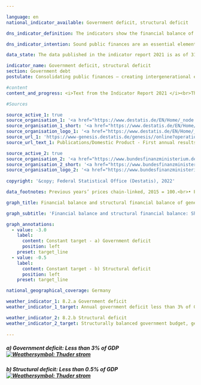 ```yaml
---

language: en    
national_indicator_available: Government deficit, structural deficit    

dns_indicator_definition: The indicators show the financial balance of general government (deficit or surplus) and the structural financial balance as a percentage of gross domestic product (GDP) at current prices. The public financial balance is calculated as government revenue minus government expenditure, measured on a national accounts basis. The annual structural balance refers to the part of the financial balance that is not attributable to cyclical fluctuations and temporary effects.    

dns_indicator_intention: Sound public finances are an essential element of a sustainable fiscal policy. A policy that relies too heavily on borrowing to fund current public expenditure and then passes this debt on to future generations is simply not sustainable.<br>According to the convergence criteria for the European Union, known as the Maastricht criteria, the annual government deficit should be less than 3% of GDP. The structural deficit must not exceed 0.5% of GDP. These are the stipulations of the European Stability and Growth Pact. The guiding principle of the structurally balanced budget has also been enshrined in Germany’s Basic Law since 2009 (Article 109, referred to as the debt brake).    

data_state: The data published in the indicator report 2021 is as of 31.12.2020. The data shown on the DNS-Online-Platform is updated regularly, so that more current data may be available online than published in the indicator report 2021.    

indicator_name: Government deficit, structural deficit    
section: Government debt    
postulate: Consolidating public finances – creating intergenerational equity    

#content     
content_and_progress: <i>Text from the Indicator Report 2021 </i><br>The method used to calculate GDP and the financial balance of general government is laid down in the European System of National and Regional Accounts (ESA) and is applied by the Federal Statistical Office. The structural financial balance, on the other hand, is determined by the Federal Ministry of Finance. The calculation of government net borrowing takes into account the finances of the public authorities, that is to say the Federal Government, the Länder and local government, and the finances of the social insurance system.<br>In contrast to the previous indicator report, the national accounts calculations were reviewed and revised in 2019 as part of their periodic major revision, and the reference year was changed to 2015. As a result, nominal GDP figures are slightly lower on average than they were before the major revision of 2019. The overall economic picture, however, has remained largely unchanged.<br>In 2012, the Government achieved an overall surplus of EUR 0.3 billion, which was the first positive balance since the financial and economic crisis of 2008/2009. In 2019, the financial surplus amounted to EUR 52.5 billion and 1.5% of GDP (preliminary data). The federal surplus came to EUR 22.7 billion. At the same time, Länder yet again recorded an aggregate surplus (EUR 16.4 billion). The balances for local government (EUR 5.1 billion) and the social insurance fund (EUR 8.7 billion) were also positive. The national budget in 2019 showed a structural surplus of 0.6% of GDP (preliminary data). This meant that the EU convergence criteria for both the government deficit and the structural deficit had been met ever since 2012.<br>Given the economic repercussions of the COVID-19 pandemic and the government support measures, however, bodies such as the German Council of Economic Experts are already forecasting a negative financial balance in the forthcoming accounts for the 2020 and 2021 reporting years. This development has not yet been factored into the current status calculation and so has had no bearing on the displayed weather symbol. A valid assessment will not be possible until the figures for 2020 have been presented.<br>Over the entire period from 1991 to 2019 the growth of government revenue (134.7%) exceeded that of GDP (117.5%) at current prices as well as expenditure growth (111.4%). Government revenue as a proportion of GDP therefore increased from 43.3% to 46.7%.<br>The largest item on the expenditure side of the national accounts is monetary social benefits. These rose by 131.5% from 1991 to 2019, thus exceeding the GDP growth rate of 117.5%. Around 70% of monetary social benefits fall under the heading of social insurance, primarily in the form of pensions and unemployment benefits. As a proportion of GDP, monetary social benefits fell from 18.5% in 2003 to 15.8% in 2019, which is chiefly due to a steep decline in payments from the unemployment insurance fund. These payments fell by about EUR 22.6 billion between 2003 and 2019 as a result of the Hartz welfare legislation and an upturn in the job market.    

#Sources    

source_active_1: true
source_organisation_1: '<a href="https://www.destatis.de/EN/Home/_node.html">Federal Statistical Office</a>'
source_organisation_1_short: '<a href="https://www.destatis.de/EN/Home/_node.html">Federal Statistical Office</a>'
source_organisation_logo_1: '<a href="https://www.destatis.de/EN/Home/_node.html"><img src="ttps://g205sdgs.github.io/sdg-indicators/public/logosEn/destatis.png" alt="Federal Statistical Office" title=" Click here to visit the homepage of the organizationFederal Statistical Office" style="height:60px; width:148px; border: transparent"/></a>'
source_url_1: 'https://www-genesis.destatis.de/genesis//online?operation=table&code=81000-0031&bypass=true&levelindex=0&levelid=1660821702206'
source_url_text_1: Publications/Domestic Product - First annual results

source_active_2: true
source_organisation_2: '<a href="https://www.bundesfinanzministerium.de/Web/EN/Home/home.html">Federal Ministry of Finance</a>'
source_organisation_2_short: '<a href="https://www.bundesfinanzministerium.de/Web/EN/Home/home.html">Federal Ministry of Finance</a>'
source_organisation_logo_2: '<a href="https://www.bundesfinanzministerium.de/Web/EN/Home/home.html"><img src="ttps://g205sdgs.github.io/sdg-indicators/public/logosEn/bmf.png" alt="Federal Ministry of Finance" title=" Click here to visit the homepage of the organizationFederal Ministry of Finance" style="height:60px; width:148px; border: transparent"/></a>'
    
copyright: '&copy; Federal Statistical Office (Destatis), 2022'    

data_footnotes: Previous years’ prices chain-linked, 2015 = 100.<br>• Provisional data for 2019 to 2021.    

graph_title: Financial balance and structural financial balance of general government    

graph_subtitle: 'Financial balance and structural financial balance: Share of GDP (current prices); gross domestic product (price-adjusted): Year-on-year change'    

graph_annotations:
  - value: -3.0
    label:
      content: Constant target - a) Government deficit
      position: left
    preset: target_line
  - value: -0.5
    label:
      content: Constant target - b) Structural deficit
      position: left
    preset: target_line    

national_geographical_coverage: Germany    

weather_indicator_1: 8.2.a Government deficit
weather_indicator_1_target: Annual government deficit less than 3% of GDP, to be maintained until 2030

weather_indicator_2: 8.2.b Structural deficit
weather_indicator_2_target: Structurally balanced government budget, general government structural deficit must not exceed 0.5% of GDP, to be maintained until 2030
    
---
```



<div>
  <div class="my-header">
    <h5>a) Government deficit: Less than 3% of GDP
      <a href="www.dnsUpgradeEnvironment.github.io/dns-indicators/en/status"><img src="https://g205sdgs.github.io/sdg-indicators/public/Wettersymbole/Blitz.png" title="The target value was missed and the indicator has not moved towards the target on average over the last changes." alt="Weathersymbol: Thuder strom"/>
      </a>
    </h5>
  </div>
  <div class="my-header-note">
  </div>
</div>
<div>
  <div class="my-header">
    <h5>b) Structural deficit: Less than 0.5% of GDP
      <a href="www.dnsUpgradeEnvironment.github.io/dns-indicators/en/status"><img src="https://g205sdgs.github.io/sdg-indicators/public/Wettersymbole/Blitz.png" title="The target value was missed and the indicator has not moved towards the target on average over the last changes." alt="Weathersymbol: Thuder strom"/>
      </a>
    </h5>
  </div>
  <div class="my-header-note">
  </div>
</div>